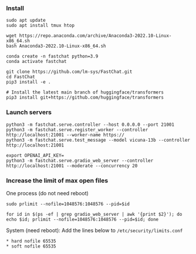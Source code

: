 ### Install
```
sudo apt update
sudo apt install tmux htop

wget https://repo.anaconda.com/archive/Anaconda3-2022.10-Linux-x86_64.sh
bash Anaconda3-2022.10-Linux-x86_64.sh

conda create -n fastchat python=3.9
conda activate fastchat

git clone https://github.com/lm-sys/FastChat.git
cd FastChat
pip3 install -e .

# Install the latest main branch of huggingface/transformers
pip3 install git+https://github.com/huggingface/transformers
```

### Launch servers
```
python3 -m fastchat.serve.controller --host 0.0.0.0 --port 21001
python3 -m fastchat.serve.register_worker --controller http://localhost:21001 --worker-name https://
python3 -m fastchat.serve.test_message --model vicuna-13b --controller http://localhost:21001

export OPENAI_API_KEY=
python3 -m fastchat.serve.gradio_web_server --controller http://localhost:21001 --moderate --concurrency 20
```

### Increase the limit of max open files
One process (do not need reboot)
```
sudo prlimit --nofile=1048576:1048576 --pid=$id

for id in $(ps -ef | grep gradio_web_server | awk '{print $2}'); do echo $id; prlimit --nofile=1048576:1048576 --pid=$id; done
```

System (need reboot): Add the lines below to `/etc/security/limits.conf`
```
* hard nofile 65535
* soft nofile 65535
```
